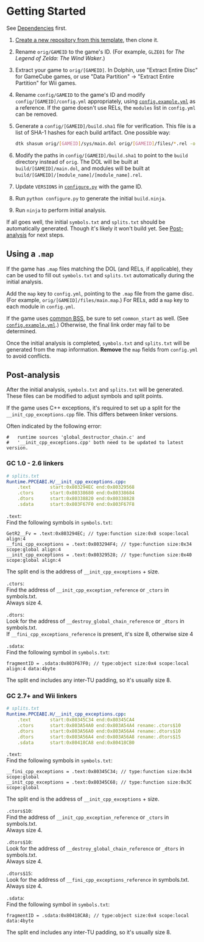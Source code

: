 # Getting Started

See [Dependencies](dependencies.md) first.

1. [Create a new repository from this template](https://github.com/new?template_name=dtk-template&template_owner=encounter), then clone it.

2. Rename `orig/GAMEID` to the game's ID. (For example, `GLZE01` for _The Legend of Zelda: The Wind Waker_.)

3. Extract your game to `orig/[GAMEID]`. In Dolphin, use "Extract Entire Disc" for GameCube games, or use "Data Partition" -> "Extract Entire Partition" for Wii games.

4. Rename `config/GAMEID` to the game's ID and modify `config/[GAMEID]/config.yml` appropriately, using [`config.example.yml`](/config/GAMEID/config.example.yml) as a reference. If the game doesn't use RELs, the `modules` list in `config.yml` can be removed.

5. Generate a `config/[GAMEID]/build.sha1` file for verification. This file is a list of SHA-1 hashes for each build artifact. One possible way:

    ```sh
    dtk shasum orig/[GAMEID]/sys/main.dol orig/[GAMEID]/files/*.rel -o config/[GAMEID]/build.sha1
    ```

6. Modify the paths in `config/[GAMEID]/build.sha1` to point to the `build` directory instead of `orig`. The DOL will be built at `build/[GAMEID]/main.dol`, and modules will be built at `build/[GAMEID]/[module_name]/[module_name].rel`.

7. Update `VERSIONS` in [`configure.py`](/configure.py) with the game ID.

8. Run `python configure.py` to generate the initial `build.ninja`.

9. Run `ninja` to perform initial analysis.

If all goes well, the initial `symbols.txt` and `splits.txt` should be automatically generated. Though it's likely it won't build yet. See [Post-analysis](#post-analysis) for next steps.

## Using a `.map`

If the game has `.map` files matching the DOL (and RELs, if applicable), they can be used to fill out `symbols.txt` and `splits.txt` automatically during the initial analysis.

Add the `map` key to `config.yml`, pointing to the `.map` file from the game disc. (For example, `orig/[GAMEID]/files/main.map`.) For RELs, add a `map` key to each module in `config.yml`.

If the game uses [common BSS](common_bss.md), be sure to set `common_start` as well. (See [`config.example.yml`](/config/GAMEID/config.example.yml).) Otherwise, the final link order may fail to be determined.

Once the initial analysis is completed, `symbols.txt` and `splits.txt` will be generated from the map information. **Remove** the `map` fields from `config.yml` to avoid conflicts.

## Post-analysis

After the initial analysis, `symbols.txt` and `splits.txt` will be generated. These files can be modified to adjust symbols and split points.

If the game uses C++ exceptions, it's required to set up a split for the `__init_cpp_exceptions.cpp` file. This differs between linker versions.

Often indicated by the following error:

```
#   runtime sources 'global_destructor_chain.c' and
#   '__init_cpp_exceptions.cpp' both need to be updated to latest version.
```

### GC 1.0 - 2.6 linkers

```yaml
# splits.txt
Runtime.PPCEABI.H/__init_cpp_exceptions.cpp:
	.text       start:0x803294EC end:0x80329568
	.ctors      start:0x80338680 end:0x80338684
	.dtors      start:0x80338820 end:0x80338828
	.sdata      start:0x803F67F0 end:0x803F67F8
```

`.text`:  
Find the following symbols in `symbols.txt`:

```
GetR2__Fv = .text:0x803294EC; // type:function size:0x8 scope:local align:4
__fini_cpp_exceptions = .text:0x803294F4; // type:function size:0x34 scope:global align:4
__init_cpp_exceptions = .text:0x80329528; // type:function size:0x40 scope:global align:4
```

The split end is the address of `__init_cpp_exceptions` + size.

`.ctors`:  
Find the address of `__init_cpp_exception_reference` or `_ctors` in symbols.txt.  
Always size 4.

`.dtors`:  
Look for the address of `__destroy_global_chain_reference` or `_dtors` in symbols.txt.  
If `__fini_cpp_exceptions_reference` is present, it's size 8, otherwise size 4

`.sdata`:  
Find the following symbol in `symbols.txt`:

```
fragmentID = .sdata:0x803F67F0; // type:object size:0x4 scope:local align:4 data:4byte
```

The split end includes any inter-TU padding, so it's usually size 8.

### GC 2.7+ and Wii linkers

```yaml
# splits.txt
Runtime.PPCEABI.H/__init_cpp_exceptions.cpp:
	.text       start:0x80345C34 end:0x80345CA4
	.ctors      start:0x803A54A0 end:0x803A54A4 rename:.ctors$10
	.dtors      start:0x803A56A0 end:0x803A56A4 rename:.dtors$10
	.dtors      start:0x803A56A4 end:0x803A56A8 rename:.dtors$15
	.sdata      start:0x80418CA8 end:0x80418CB0
```

`.text`:  
Find the following symbols in `symbols.txt`:

```
__fini_cpp_exceptions = .text:0x80345C34; // type:function size:0x34 scope:global
__init_cpp_exceptions = .text:0x80345C68; // type:function size:0x3C scope:global
```

The split end is the address of `__init_cpp_exceptions` + size.

`.ctors$10`:  
Find the address of `__init_cpp_exception_reference` or `_ctors` in symbols.txt.  
Always size 4.

`.dtors$10`:  
Look for the address of `__destroy_global_chain_reference` or `_dtors` in symbols.txt.  
Always size 4.

`.dtors$15`:  
Look for the address of `__fini_cpp_exceptions_reference` in symbols.txt.  
Always size 4.

`.sdata`:  
Find the following symbol in `symbols.txt`:

```
fragmentID = .sdata:0x80418CA8; // type:object size:0x4 scope:local data:4byte
```

The split end includes any inter-TU padding, so it's usually size 8.
